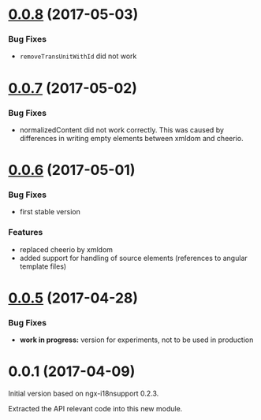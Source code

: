 <a name="0.0.8"></a>
# [0.0.8](https://github.com/martinroob/ngx-i18nsupport-lib/compare/v0.0.8...v0.0.7) (2017-05-03)

### Bug Fixes

* `removeTransUnitWithId` did not work

<a name="0.0.7"></a>
# [0.0.7](https://github.com/martinroob/ngx-i18nsupport-lib/compare/v0.0.7...v0.0.6) (2017-05-02)

### Bug Fixes

* normalizedContent did not work correctly. This was caused by differences in writing empty elements between xmldom and cheerio.

<a name="0.0.6"></a>
# [0.0.6](https://github.com/martinroob/ngx-i18nsupport-lib/compare/v0.0.6...v0.0.5) (2017-05-01)

### Bug Fixes

* first stable version

### Features

* replaced cheerio by xmldom
* added support for handling of source elements (references to angular template files)

<a name="0.0.5"></a>
# [0.0.5](https://github.com/martinroob/ngx-i18nsupport-lib/compare/v0.0.5...v0.0.1) (2017-04-28)

### Bug Fixes

* **work in progress:** version for experiments, not to be used in production

# 0.0.1 (2017-04-09)

Initial version based on ngx-i18nsupport 0.2.3.

Extracted the API relevant code into this new module.